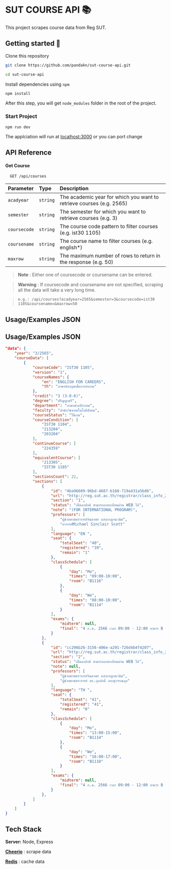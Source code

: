 # SUT COURSE API 📚

This project scrapes course data from Reg SUT.


## Getting started 🚀

Clone this repository

```zsh
git clone https://github.com/pandakn/sut-course-api.git

cd sut-course-api
```

Install dependencies using `npm`

```zsh
npm install
```

After this step, you will get `node_modules` folder in the root of the project.

### Start Project
```
npm run dev
```
The applciation will run at [localhost:3000](http://localhost:3000) or you can port change

## API Reference 

#### Get Course

```http
  GET /api/courses
```

| Parameter    | Type     | Description                                                          |
| :----------- | :------- | :------------------------------------------------------------------- |
| `acadyear`   | `string` | The academic year for which you want to retrieve courses (e.g. 2565) |
| `semester`   | `string` | The semester for which you want to retrieve courses (e.g. 3)         |
| `coursecode` | `string` | The course code pattern to filter courses (e.g. ist30 1105)          |
| `coursename` | `string` | The course name to filter courses (e.g. english\*)                   |
| `maxrow`     | `string` | The maximum number of rows to return in the response (e.g. 50)       |

> **Note** : Either one of coursecode or coursename can be entered.

> **Warning** : If coursecode and coursename are not specified, scraping all the data will take a very long time.

> `e.g.: /api/courses?acadyear=2565&semester=3&coursecode=ist30 1105&coursename=&maxrow=50`

## Usage/Examples JSON


## Usage/Examples JSON

```json
"data": {
    "year": "3/2565",
    "courseData": [
        {
            "courseCode": "IST30 1105",
            "version": "1",
            "courseNames": {
                "en": "ENGLISH FOR CAREERS",
                "th": "ภาษาอังกฤษเพื่อการทำงาน"
            },
            "credit": "3 (3-0-6)",
            "degree": "ปริญญาตรี",
            "department": "ภาษาต่างประเทศ",
            "faculty": "สำนักวิชาเทคโนโลยีสังคม",
            "courseStatus": "ใช้งาน",
            "courseCondition": [
                "IST30 1104",
                "213204",
                "203204"
            ],
            "continueCourse": [
                "224359"
            ],
            "equivalentCourse": [
                "213305",
                "IST30 1105"
            ],
            "sectionsCount": 22,
            "sections": [
                {
                    "id": "4ba96609-96bd-4687-b168-719a431a5bd6",
                    "url": "http://reg.sut.ac.th/registrar/class_info_2.asp?backto=home&option=0&courseid=1011782&coursecode=IST301105&acadyear=2565&semester=3&avs264862977=1",
                    "section": "1",
                    "status": "เปิดลงปกติ สามารถลงทะเบียนผ่าน WEB ได้",
                    "note": "(FOR INTERNATIONAL PROGRAM)",
                    "professors": [
                        "ผู้ช่วยศาสตราจารย์จินดาพร แสงกาญจนวนิช",
                        "อาจารย์Michael Sinclair Scott"
                    ],
                    "language": "EN ",
                    "seat": {
                        "totalSeat": "40",
                        "registered": "39",
                        "remain": "1"
                    },
                    "classSchedule": [
                        {
                            "day": "Mo",
                            "times": "09:00-10:00",
                            "room": "B1116"
                        },
                        {
                            "day": "We",
                            "times": "08:00-10:00",
                            "room": "B1114"
                        }
                    ],
                    "exams": {
                        "midterm": null,
                        "final": "4 ก.ค. 2566 เวลา 09:00 - 12:00 อาคาร B ห้อง N (สอบตามตารางมหาวิทยาลัย)"
                    }
                },
                {
                    "id": "cc296b26-3156-406e-a291-726d4b4f4207",
                    "url": "http://reg.sut.ac.th/registrar/class_info_2.asp?backto=home&option=0&courseid=1011782&coursecode=IST301105&acadyear=2565&semester=3&avs264862977=2",
                    "section": "2",
                    "status": "เปิดลงปกติ สามารถลงทะเบียนผ่าน WEB ได้",
                    "note": null,
                    "professors": [
                        "ผู้ช่วยศาสตราจารย์จินดาพร แสงกาญจนวนิช",
                        "ผู้ช่วยศาสตราจารย์ ดร.กุลภักดิ์ กองสุวรรณกุล"
                    ],
                    "language": "TH ",
                    "seat": {
                        "totalSeat": "41",
                        "registered": "41",
                        "remain": "0"
                    },
                    "classSchedule": [
                        {
                            "day": "Mo",
                            "times": "13:00-15:00",
                            "room": "B1114"
                        },
                        {
                            "day": "We",
                            "times": "16:00-17:00",
                            "room": "B1118"
                        }
                    ],
                    "exams": {
                        "midterm": null,
                        "final": "4 ก.ค. 2566 เวลา 09:00 - 12:00 อาคาร B ห้อง N (สอบตามตารางมหาวิทยาลัย)"
                    }
                },
            ]
        }
    ]
}
```



## Tech Stack

**Server:** Node, Express

[**Cheerio**](https://cheerio.js.org/) : scrape data

[**Redis**](https://redis.io/) : cache data
